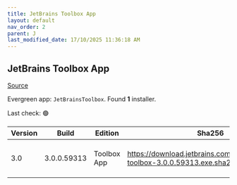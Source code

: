 ```yaml
---
title: JetBrains Toolbox App
layout: default
nav_order: 2
parent: J
last_modified_date: 17/10/2025 11:36:18 AM
---
```


## JetBrains Toolbox App

[Source](https://www.jetbrains.com/toolbox-app/)

Evergreen app: `JetBrainsToolbox`. Found **1** installer.

Last check: 🟢

| Version | Build       | Edition     | Sha256                                                                          | Date       | Size      | Type | URI                                                                                                                                                  |
| ------- | ----------- | ----------- | ------------------------------------------------------------------------------- | ---------- | --------- | ---- | ---------------------------------------------------------------------------------------------------------------------------------------------------- |
| 3.0     | 3.0.0.59313 | Toolbox App | https://download.jetbrains.com/toolbox/jetbrains-toolbox-3.0.0.59313.exe.sha256 | 15/10/2025 | 130503568 | exe  | [https://download.jetbrains.com/toolbox/jetbrains-toolbox-3.0.0.59313.exe](https://download.jetbrains.com/toolbox/jetbrains-toolbox-3.0.0.59313.exe) |
